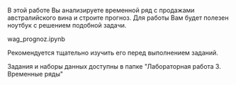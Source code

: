 В этой работе Вы анализируете временной ряд с продажами австралийского вина и строите прогноз. Для работы Вам будет полезен ноутбук с решением подобной задачи.

wag_prognoz.ipynb

Рекомендуется тщательно изучить его перед выполнением заданий.

Задания и наборы данных доступны в папке "Лабораторная работа 3. Временные ряды"
